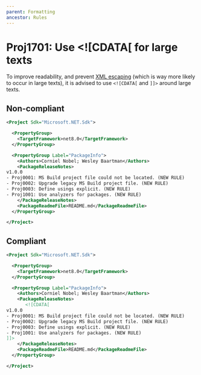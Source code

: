 ```yaml
---
parent: Formatting
ancestor: Rules
---
```


# Proj1701: Use <![CDATA[ for large texts
To improve readability, and prevent [XML escaping](https://en.wikipedia.org/wiki/XML#Characters_and_escaping)
(which is way more likely to occur in large texts), it is advised to use
`<![CDATA[` and `]]>` around large texts.

## Non-compliant
``` xml
<Project Sdk="Microsoft.NET.Sdk">

  <PropertyGroup>
    <TargetFramework>net8.0</TargetFramework>
  </PropertyGroup>

  <PropertyGroup Label="PackageInfo">
    <Authors>Corniel Nobel; Wesley Baartman</Authors>
    <PackageReleaseNotes>
v1.0.0
- Proj0001: MS Build project file could not be located. (NEW RULE)
- Proj0002: Upgrade legacy MS Build project file. (NEW RULE)
- Proj0003: Define usings explicit. (NEW RULE)
- Proj1001: Use analyzers for packages. (NEW RULE)
    </PackageReleaseNotes>
    <PackageReadmeFile>README.md</PackageReadmeFile>
  </PropertyGroup>

</Project>
```

## Compliant
``` xml
<Project Sdk="Microsoft.NET.Sdk">

  <PropertyGroup>
    <TargetFramework>net8.0</TargetFramework>
  </PropertyGroup>

  <PropertyGroup Label="PackageInfo">
    <Authors>Corniel Nobel; Wesley Baartman</Authors>
    <PackageReleaseNotes>
       <![CDATA[
v1.0.0
- Proj0001: MS Build project file could not be located. (NEW RULE)
- Proj0002: Upgrade legacy MS Build project file. (NEW RULE)
- Proj0003: Define usings explicit. (NEW RULE)
- Proj1001: Use analyzers for packages. (NEW RULE)
]]>
    </PackageReleaseNotes>
    <PackageReadmeFile>README.md</PackageReadmeFile>
  </PropertyGroup>

</Project>
```
